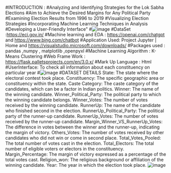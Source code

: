 #INTRODUCTION :
#Analyzing and Identifying Strategies for the Lok Sabha Elections
#Aim to Achieve the Desired Margins for Any Political Party
#Examining Election Results from 1996 to 2019
#Visualizing Election Strategies
#Incorporating Machine Learning Techniques in Analysis 
#Developing a User-Friendly Interface"
#![image](https://github.com/user-attachments/assets/7fd6382c-c28c-459a-bb37-5214e0094279)
#DataSet :https://eci.gov.in/
#Machine learning and EDA : https://openai.com/chatgpt and https://www.bing.com/chatbot 
#Application Used: Project Jupyter | Home and https://visualstudio.microsoft.com/downloads/ 
#Packages used : pandas ,numpy , matplotlib ,openpyxl
#Machine Learning Algorithm : K-Means Clustering
#Web Frame Work : https://flask.palletsprojects.com/en/3.0.x/
#Mark Up Language : Html
#UserInterface: To check all information about each constituency on particular year 
#![image](https://github.com/user-attachments/assets/5e0d2e6f-3754-4386-8158-f844343cea29)
#DATASET DETAILS
State: The state where the electoral contest took place.
Constituency: The specific geographic area or constituency within the state.
Caste Category: The caste category of the candidates, which can be a factor in Indian politics.
Winner: The name of the winning candidate.
Winner_Political_Party: The political party to which the winning candidate belongs.
Winner_Votes: The number of votes received by the winning candidate.
RunnerUp: The name of the candidate who finished second in the election.
RunnerUp_Political_Party: The political party of the runner-up candidate.
RunnerUp_Votes: The number of votes received by the runner-up candidate.
Margin_Winner_VS_RunnerUp_Votes: The difference in votes between the winner and the runner-up, indicating the margin of victory.
Others_Votes: The number of votes received by other candidates who did not win or come in second place.
Total_Votes_Pooled: The total number of votes cast in the election.
Total_Electors: The total number of eligible voters or electors in the constituency.
Margin_Percentage: The margin of victory expressed as a percentage of the total votes cast.
Religion_won: The religious background or affiliation of the winning candidate.
Year: The year in which the election took place.
![image](https://github.com/user-attachments/assets/1ecdaa19-29f5-4b92-9f5e-050d1b4fdaa0)


